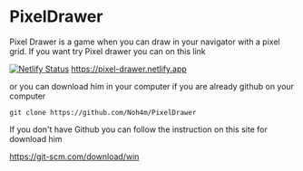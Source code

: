 # PixelDrawer 

Pixel Drawer is a game when you can draw in your navigator with a pixel grid.
If you want try Pixel drawer you can  on this link

[![Netlify Status](https://api.netlify.com/api/v1/badges/02e1925d-34c6-41d6-a9da-3be650d62b50/deploy-status)](https://app.netlify.com/sites/pixel-drawer/deploys)
https://pixel-drawer.netlify.app

or you can download him in your computer if you are already github on your computer 
    
    git clone https://github.com/Noh4m/PixelDrawer
    
If you don't have Github you can follow the instruction on this site for download him
   
   https://git-scm.com/download/win
